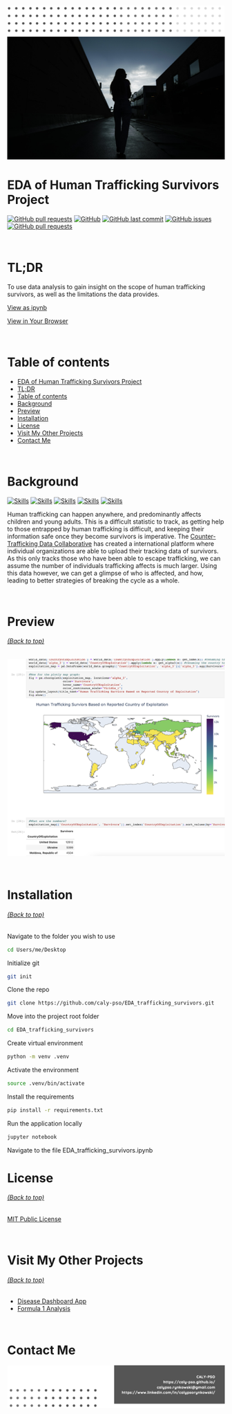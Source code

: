 <!-- Add banner here -->

[![Header](/img/header.png)](#TL;DR)
[![Banner](/img/survivor.jpg)](#TL;DR)

# EDA of Human Trafficking Survivors Project

<!-- buttons -->
<!-- https://shields.io/ -->

[![GitHub pull requests](https://img.shields.io/github/languages/top/caly-pso/EDA_trafficking_survivors?style=flat-square)](#TL;DR)
[![GitHub](https://img.shields.io/github/repo-size/caly-pso/EDA_trafficking_survivors?style=flat-square)](#TL;DR)
[![GitHub last commit](https://img.shields.io/github/last-commit/caly-pso/EDA_trafficking_survivors?style=flat-square)](#TL;DR)
[![GitHub issues](https://img.shields.io/github/issues-raw/caly-pso/covid_app?style=flat-square)](#TL;DR)
[![GitHub pull requests](https://img.shields.io/github/issues-pr/caly-pso/EDA_trafficking_survivors?style=flat-square)](#TL;DR)

<br>

# TL;DR

To use data analysis to gain insight on the scope of human trafficking survivors, as well as the limitations the data provides.

<a href="/human_trafficking_survivors.ipynb" class="button">View as ipynb</a>

<a href="https://caly-pso.github.io/project_link/human_trafficking_survivors.html" class="button">View in Your Browser</a>

<br>

# Table of contents

- [EDA of Human Trafficking Survivors Project](#EDA-of-human-trafficking-survivors-project)
- [TL;DR](#TL;DR)
- [Table of contents](#table-of-contents)
- [Background](#background)
- [Preview](#preview)
- [Installation](#installation)
- [License](#license)
- [Visit My Other Projects](#visit-my-other-projects)
- [Contact Me](#contact-me)

<br>

# Background

<!-- project in brief -->
<!-- Background
Problem Statement
Data Description -->

<!-- buttons -->

[![Skills](https://img.shields.io/badge/-Python-yellowgreen?style=for-the-badge)](#EDA-of-human-trafficking-survivors-project)
[![Skills](https://img.shields.io/badge/-Pandas-yellow?style=for-the-badge)](#EDA-of-human-trafficking-survivors-project)
[![Skills](https://img.shields.io/badge/-Matplotlib-orange?style=for-the-badge)](#EDA-of-human-trafficking-survivors-project)
[![Skills](https://img.shields.io/badge/-Seaborn-red?style=for-the-badge)](#EDA-of-human-trafficking-survivors-project)
[![Skills](https://img.shields.io/badge/-Plotly-lightgrey?style=for-the-badge)](#EDA-of-human-trafficking-survivors-project)

<!--Colors: brightgreengreenyellowgreenyelloworangeredbluelightgrey
successimportantcriticalinformationalinactive
bluevioletff69b49cf-->

Human trafficking can happen anywhere, and predominantly affects children and young adults. This is a difficult statistic to track, as getting help to those entrapped by human trafficking is difficult, and keeping their information safe once they become survivors is imperative. The [Counter-Trafficking Data Collaborative](https://www.ctdatacollaborative.org/) has created a international platform where individual organizations are able to upload their tracking data of survivors. As this only tracks those who have been able to escape trafficking, we can assume the number of individuals trafficking affects is much larger. Using this data however, we can get a glimpse of who is affected, and how, leading to better strategies of breaking the cycle as a whole.

<br>

# Preview

###### [(Back to top)](#table-of-contents)

<!-- project preview -->

[![Notebook Preview](/img/preview.png)](https://caly-pso.github.io/project_link/human_trafficking_survivors.html)

<br>

# Installation

###### [(Back to top)](#table-of-contents)

Navigate to the folder you wish to use

```bash
cd Users/me/Desktop
```

Initialize git

```bash
git init
```

Clone the repo

```bash
git clone https://github.com/caly-pso/EDA_trafficking_survivors.git
```

Move into the project root folder

```bash
cd EDA_trafficking_survivors
```

Create virtual environment

```bash
python -m venv .venv
```

Activate the environment

```bash
source .venv/bin/activate
```

Install the requirements

```bash
pip install -r requirements.txt
```

Run the application locally

```bash
jupyter notebook
```

Navigate to the file EDA_trafficking_survivors.ipynb
<br>

# License

###### [(Back to top)](#table-of-contents)

[MIT Public License](/main/LICENSE)

<br>

<!-- Add the footer here -->

# Visit My Other Projects

###### [(Back to top)](#table-of-contents)

- [Disease Dashboard App](https://github.com/caly-pso/disease_dashboard_app)
- [Formula 1 Analysis](https://github.com/caly-pso/formula1_analysis)

<br>

# Contact Me

[![Footer](/img/footer.png)](#contact-me)
